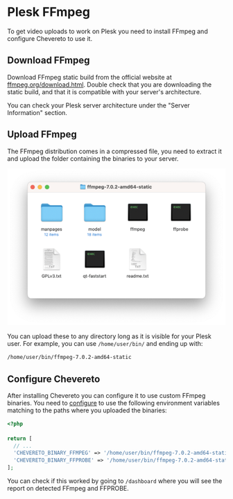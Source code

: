 # Plesk FFmpeg

To get video uploads to work on Plesk you need to install FFmpeg and configure Chevereto to use it.

## Download FFmpeg

Download FFmpeg static build from the official website at [ffmpeg.org/download.html](https://ffmpeg.org/download.html). Double check that you are downloading the static build, and that it is compatible with your server's architecture.

You can check your Plesk server architecture under the "Server Information" section.

## Upload FFmpeg

The FFmpeg distribution comes in a compressed file, you need to extract it and upload the folder containing the binaries to your server.

![FFmpeg folder](../../src/third-party/ffmpeg/ffmpeg-folder.png)

You can upload these to any directory long as it is visible for your Plesk user. For example, you can use `/home/user/bin/` and ending up with:

```sh
/home/user/bin/ffmpeg-7.0.2-amd64-static
```

## Configure Chevereto

After installing Chevereto you can configure it to use custom FFmpeg binaries. You need to [configure](../../application/configuration/configuring.md#using-app-env-php) to use the following environment variables matching to the paths where you uploaded the binaries:

```php
<?php

return [
  // ...
  'CHEVERETO_BINARY_FFMPEG' => '/home/user/bin/ffmpeg-7.0.2-amd64-static/ffmpeg',
  'CHEVERETO_BINARY_FFPROBE' => '/home/user/bin/ffmpeg-7.0.2-amd64-static/ffprobe',
];
```

You can check if this worked by going to `/dashboard` where you will see the report on detected FFmpeg and FFPROBE.
